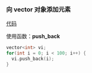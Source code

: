 ### 向 vector 对象添加元素
[代码](../../chapter_3/section_3/main.cpp)

使用函数：**push_back**
```c++
vector<int> vi;
for(int i = 0; i < 100; i++) {
  vi.push_back(i);
}
```
